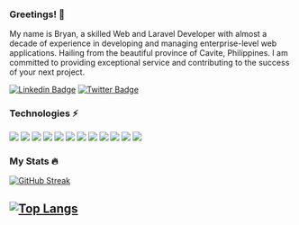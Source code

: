 ### Greetings! 👋
My name is Bryan, a skilled Web and Laravel Developer with almost a decade of experience in developing and managing enterprise-level web applications. Hailing from the beautiful province of Cavite, Philippines. I am committed to providing exceptional service and contributing to the success of your next project.

[![Linkedin Badge](https://img.shields.io/badge/-bjaydelaluya-0077B5?style=flat-square&logo=Linkedin&logoColor=white&link=https://www.linkedin.com/in/bjcdl/)](https://www.linkedin.com/in/bjcdl/)
[![Twitter Badge](https://img.shields.io/badge/-bjaydelaluya-1DA1F2?style=flat-square&logo=twitter&logoColor=white&link=https://twitter.com/bjaydelaluya/)](https://twitter.com/bjaydelaluya)

### Technologies ⚡

<img src="https://img.shields.io/badge/-PHP-777BB4?style=flat-square&logo=php&logoColor=FFFFFF"> <img src="https://img.shields.io/badge/-HTML5-E34F26?style=flat-square&logo=html5&logoColor=FFFFFF">
<img src="https://img.shields.io/badge/-CSS3-1572B6?style=flat-square&logo=css3&logoColor=FFFFFF">
<img src="https://img.shields.io/badge/-JavaScript-F7DF1E?style=flat-square&logo=javascript&logoColor=FFFFFF">
<img src="https://img.shields.io/badge/-Bootstrap-7952B3?style=flat-square&logo=bootstrap&logoColor=FFFFFF">
<img src="https://img.shields.io/badge/-Laravel-FF2D20?style=flat-square&logo=laravel&logoColor=FFFFFF">
<img src="https://img.shields.io/badge/-VueJS-4FC08D?style=flat-square&logo=vue.js&logoColor=FFFFFF">
<img src="https://img.shields.io/badge/-Quasar-212121?style=flat-square&logo=quasar&logoColor=5ED3F3">
<img src="https://img.shields.io/badge/-Tailwind%20CSS-212121?style=flat-square&logo=tailwindcss&logoColor=FFFFFF">
<img src="https://img.shields.io/badge/-ReactJS-212121?style=flat-square&logo=react&logoColor=5ED3F3">
<img src="https://img.shields.io/badge/-MySQL-4479A1?style=flat-square&logo=mysql&logoColor=FFFFFF">
<img src="https://img.shields.io/badge/-Git-F05032?style=flat-square&logo=git&logoColor=FFFFFF">

### My Stats 🔥
[![GitHub Streak](http://github-readme-streak-stats.herokuapp.com?user=bryanjamesdelaluya&theme=dark&background=000000)](https://github.com/bryanjamesdelaluya?tab=repositories)

[![Top Langs](https://github-readme-stats.vercel.app/api/top-langs/?username=bryanjamesdelaluya&layout=compact&theme=vision-friendly-dark)](https://github.com/bryanjamesdelaluya)
---

<!--
**bryanjamesdelaluya/bryanjamesdelaluya** is a ✨ _special_ ✨ repository because its `README.md` (this file) appears on your GitHub profile.

Here are some ideas to get you started:

- 🔭 I’m currently working on ...
- 🌱 I’m currently learning ...
- 👯 I’m looking to collaborate on ...
- 🤔 I’m looking for help with ...
- 💬 Ask me about ...
- 📫 How to reach me: ...
- 😄 Pronouns: ...
- ⚡ Fun fact: ...
-->
